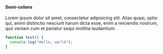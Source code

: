 #### Semi-colons

Lorem ipsum dolor sit amet, consectetur adipisicing elit. Alias quasi, optio qui, animi distinctio nesciunt harum dicta esse, enim a reiciendis nostrum, quo veniam cum et pariatur sequi mollitia laudantium.

```javascript
function test() {
  console.log("Hello, world");
}
```